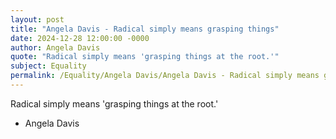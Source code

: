 ```yaml
---
layout: post
title: "Angela Davis - Radical simply means grasping things"
date: 2024-12-28 12:00:00 -0000
author: Angela Davis
quote: "Radical simply means 'grasping things at the root.'"
subject: Equality
permalink: /Equality/Angela Davis/Angela Davis - Radical simply means grasping things
---
```


Radical simply means 'grasping things at the root.'

- Angela Davis
